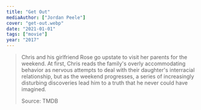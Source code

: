 ```yaml
---
title: "Get Out"
mediaAuthor: ["Jordan Peele"]
cover: "get-out.webp"
date: "2021-01-01"
tags: ["movie"]
year: "2017"
---
```


> Chris and his girlfriend Rose go upstate to visit her parents for the weekend. At first, Chris reads the family's overly accommodating behavior as nervous attempts to deal with their daughter's interracial relationship, but as the weekend progresses, a series of increasingly disturbing discoveries lead him to a truth that he never could have imagined.
>
> Source: TMDB
